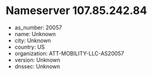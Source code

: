 # Nameserver 107.85.242.84

* as_number: 20057
* name: Unknown
* city: Unknown
* country: US
* organization: ATT-MOBILITY-LLC-AS20057
* version: Unknown
* dnssec: Unknown
